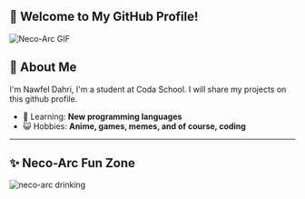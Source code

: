 ## 👋 Welcome to My GitHub Profile! 

![Neco-Arc GIF](https://media1.tenor.com/m/NCwfCG3b_y0AAAAd/neco-arc.gif)


## 🌟 About Me


I'm Nawfel Dahri, I'm a student at Coda School.
I will share my projects on this github profile.

- 🌱 Learning: **New programming languages**
- 😺 Hobbies: **Anime, games, memes, and of course, coding**

---


## ✨ Neco-Arc Fun Zone

![neco-arc drinking](https://i.pinimg.com/originals/e8/db/4b/e8db4b0fdb6404863eff0a8cec5fbf3b.gif)

